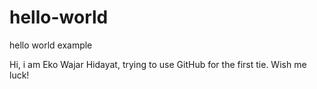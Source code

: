 # hello-world
hello world example

Hi, i am Eko Wajar Hidayat, trying to use GitHub for the first tie. Wish me luck!
